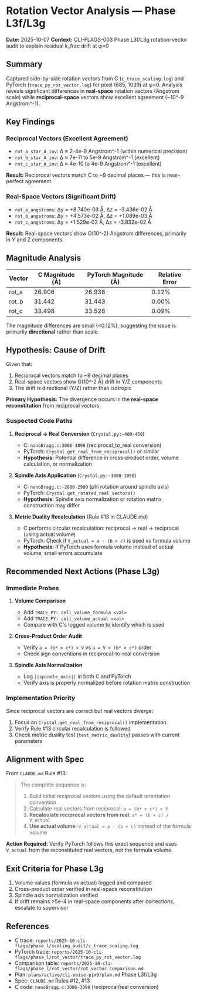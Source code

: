 # Rotation Vector Analysis — Phase L3f/L3g

**Date:** 2025-10-07
**Context:** CLI-FLAGS-003 Phase L3f/L3g rotation-vector audit to explain residual k_frac drift at φ=0

## Summary

Captured side-by-side rotation vectors from C (`c_trace_scaling.log`) and PyTorch (`trace_py_rot_vector.log`) for pixel (685, 1039) at φ=0. Analysis reveals significant differences in **real-space** rotation vectors (Angstrom scale) while **reciprocal-space** vectors show excellent agreement (~10^-9 Angstrom^-1).

## Key Findings

### Reciprocal Vectors (Excellent Agreement)
- `rot_a_star_A_inv`: Δ ≈ 2-4e-9 Angstrom^-1 (within numerical precision)
- `rot_b_star_A_inv`: Δ ≈ 7e-11 to 5e-9 Angstrom^-1 (excellent)
- `rot_c_star_A_inv`: Δ ≈ 4e-10 to 4e-9 Angstrom^-1 (excellent)

**Result:** Reciprocal vectors match C to ~9 decimal places — this is near-perfect agreement.

### Real-Space Vectors (Significant Drift)
- `rot_a_angstroms`: Δy = +8.740e-03 Å, Δz = -3.436e-02 Å
- `rot_b_angstroms`: Δy = +4.573e-02 Å, Δz = +1.089e-03 Å
- `rot_c_angstroms`: Δy = +1.529e-02 Å, Δz = -3.832e-02 Å

**Result:** Real-space vectors show O(10^-2) Angstrom differences, primarily in Y and Z components.

## Magnitude Analysis

| Vector | C Magnitude (Å) | PyTorch Magnitude (Å) | Relative Error |
| --- | --- | --- | --- |
| rot_a | 26.906 | 26.938 | 0.12% |
| rot_b | 31.442 | 31.443 | 0.00% |
| rot_c | 33.498 | 33.528 | 0.09% |

The magnitude differences are small (<0.12%), suggesting the issue is primarily **directional** rather than scale.

## Hypothesis: Cause of Drift

Given that:
1. Reciprocal vectors match to ~9 decimal places
2. Real-space vectors show O(10^-2 Å) drift in Y/Z components
3. The drift is directional (Y/Z) rather than isotropic

**Primary Hypothesis:** The divergence occurs in the **real-space reconstitution** from reciprocal vectors.

### Suspected Code Paths

1. **Reciprocal → Real Conversion** (`Crystal.py:~400-450`)
   - C: `nanoBragg.c:3006-3098` (reciprocal_to_real conversion)
   - PyTorch: `Crystal.get_real_from_reciprocal()` or similar
   - **Hypothesis:** Potential difference in cross-product order, volume calculation, or normalization

2. **Spindle Axis Application** (`Crystal.py:~1000-1050`)
   - C: `nanoBragg.c:~2800-2900` (phi rotation around spindle axis)
   - PyTorch: `Crystal.get_rotated_real_vectors()`
   - **Hypothesis:** Spindle axis normalization or rotation matrix construction may differ

3. **Metric Duality Recalculation** (Rule #13 in CLAUDE.md)
   - C performs circular recalculation: reciprocal → real → reciprocal (using actual volume)
   - PyTorch: Check if `V_actual = a · (b × c)` is used vs formula volume
   - **Hypothesis:** If PyTorch uses formula volume instead of actual volume, small errors accumulate

## Recommended Next Actions (Phase L3g)

### Immediate Probes

1. **Volume Comparison**
   - Add `TRACE_PY: cell_volume_formula <val>`
   - Add `TRACE_PY: cell_volume_actual <val>`
   - Compare with C's logged volume to identify which is used

2. **Cross-Product Order Audit**
   - Verify `a = (b* × c*) × V` vs `a = V × (b* × c*)` order
   - Check sign conventions in reciprocal-to-real conversion

3. **Spindle Axis Normalization**
   - Log `||spindle_axis||` in both C and PyTorch
   - Verify axis is properly normalized before rotation matrix construction

### Implementation Priority

Since reciprocal vectors are correct but real vectors diverge:
1. Focus on `Crystal.get_real_from_reciprocal()` implementation
2. Verify Rule #13 circular recalculation is followed
3. Check metric duality test (`test_metric_duality`) passes with current parameters

## Alignment with Spec

From `CLAUDE.md` Rule #13:
> The complete sequence is:
> 1. Build initial reciprocal vectors using the default orientation convention
> 2. Calculate real vectors from reciprocal: `a = (b* × c*) × V`
> 3. **Recalculate reciprocal vectors from real**: `a* = (b × c) / V_actual`
> 4. **Use actual volume**: `V_actual = a · (b × c)` instead of the formula volume

**Action Required:** Verify PyTorch follows this exact sequence and uses `V_actual` from the reconstituted real vectors, not the formula volume.

## Exit Criteria for Phase L3g

1. Volume values (formula vs actual) logged and compared
2. Cross-product order verified in real-space reconstitution
3. Spindle axis normalization verified
4. If drift remains >5e-4 in real-space components after corrections, escalate to supervisor

## References

- C trace: `reports/2025-10-cli-flags/phase_l/scaling_audit/c_trace_scaling.log`
- PyTorch trace: `reports/2025-10-cli-flags/phase_l/rot_vector/trace_py_rot_vector.log`
- Comparison table: `reports/2025-10-cli-flags/phase_l/rot_vector/rot_vector_comparison.md`
- Plan: `plans/active/cli-noise-pix0/plan.md` Phase L3f/L3g
- Spec: `CLAUDE.md` Rules #12, #13
- C code: `nanoBragg.c:3006-3098` (reciprocal/real conversion)
